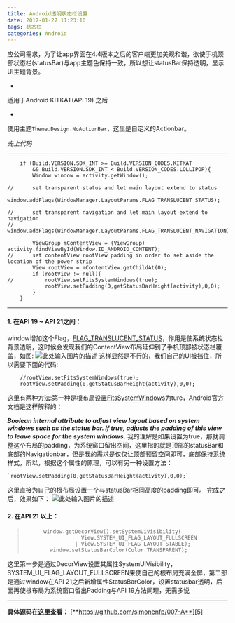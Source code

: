 ```yaml
---
title: Android透明状态栏设置
date: 2017-01-27 11:23:10
tags: 状态栏
categories: Android
---
```

应公司需求，为了让app界面在4.4版本之后的客户端更加美观和谐，欲使手机顶部状态栏(statusBar)与app主题色保持一致，所以想让statusBar保持透明，显示UI主题背景。

 - 

适用于Android KITKAT(API 19) 之后

 - 
使用主题`Theme.Design.NoActionBar`，这里是自定义的Actionbar。
 
*先上代码*
 
-----
        if (Build.VERSION.SDK_INT >= Build.VERSION_CODES.KITKAT 
            && Build.VERSION.SDK_INT < Build.VERSION_CODES.LOLLIPOP){
            Window window = activity.getWindow();

    //      set transparent status and let main layout extend to status
            window.addFlags(WindowManager.LayoutParams.FLAG_TRANSLUCENT_STATUS);
            
    //      set transparent navigation and let main layout extend to navigation
    //      window.addFlags(WindowManager.LayoutParams.FLAG_TRANSLUCENT_NAVIGATION);
 
            ViewGroup mContentView = (ViewGroup) activity.findViewById(Window.ID_ANDROID_CONTENT);
    //      set contentView rootView padding in order to set aside the location of the power strip
            View rootView = mContentView.getChildAt(0);
            if (rootView != null){
    //          rootView.setFitsSystemWindows(true);
                rootView.setPadding(0,getStatusBarHeight(activity),0,0);
            }
        }
        
----------

 


#### 1. 在API 19 ~ API 21之间：
window增加这个Flag，[FLAG_TRANSLUCENT_STATUS][1]，作用是使系统状态栏背景透明，这时候会发现我们的ContentView布局延伸到了手机顶部被状态栏覆盖，如图:
![此处输入图片的描述][2]
这样显然是不行的，我们自己的UI被挡住，所以需要下面的代码:

		//rootView.setFitsSystemWindows(true);
        rootView.setPadding(0,getStatusBarHeight(activity),0,0);
这里有两种方法:第一种是根布局设置[FitsSystemWindows][3]为ture，Android官方文档是这样解释的：

***Boolean internal attribute to adjust view layout based on system windows such as the status bar. If true, adjusts the padding of this view to leave space for the system windows.***
我的理解是如果设置为true，那就调整这个布局的padding，为系统窗口留出空间，这里指的就是顶部的statusBar和底部的Navigationbar，但是我的需求是仅仅让顶部预留空间即可，底部保持系统样式，所以，根据这个属性的原理，可以有另一种设置方法：

    `rootView.setPadding(0,getStatusBarHeight(activity),0,0);`
这里直接为自己的根布局设置一个与statusBar相同高度的padding即可。
完成之后，效果如下：
![此处输入图片的描述][4]

#### 2. 在API 21 以上：

>           window.getDecorView().setSystemUiVisibility(
>                       View.SYSTEM_UI_FLAG_LAYOUT_FULLSCREEN
>                     | View.SYSTEM_UI_FLAG_LAYOUT_STABLE);
>             window.setStatusBarColor(Color.TRANSPARENT);

这里第一步是通过DecorView设置其属性SystemUiVisibility，SYSTEM_UI_FLAG_LAYOUT_FULLSCREEN来使自己的根布局充满全屏，第二部是通过window在API 21之后新增属性StatusBarColor，设置statusbar透明，后面再使根布局为系统窗口留出Padding与API 19方法同理，无需多说


----------


**具体源码在这里查看：**
[**https://github.com/simonenfp/007-A**][5]


  [1]: https://developer.android.com/reference/android/view/WindowManager.LayoutParams.html#FLAG_TRANSLUCENT_STATUS
  [2]: http://o6w24t5lg.bkt.clouddn.com/statusBar1.png?%09%20watermark/2/text/U2ltb25FbmZwJ3MgYmxvZw==/font/5a6L5L2T/fontsize/500/fill/IzBFQUZFMg==/dissolve/99/gravity/NorthEast/dx/10/dy/10
  [3]: https://developer.android.com/reference/android/view/View.html#attr_android:fitsSystemWindows
  [4]: http://o6w24t5lg.bkt.clouddn.com/statusBar2.png
  [5]: https://github.com/simonenfp/007-A